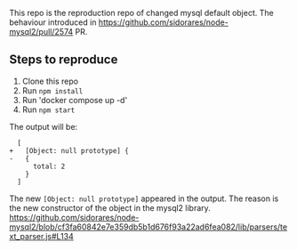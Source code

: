 This repo is the reproduction repo of changed mysql default object.
The behaviour introduced in https://github.com/sidorares/node-mysql2/pull/2574 PR.

## Steps to reproduce
1. Clone this repo
2. Run `npm install`
3. Run 'docker compose up -d'
4. Run `npm start`

The output will be:
```
  [
+   [Object: null prototype] {
-   {
      total: 2
    }
  ]
```

The new `[Object: null prototype]` appeared in the output.
The reason is the new constructor of the object in the mysql2 library.
https://github.com/sidorares/node-mysql2/blob/cf3fa60842e7e359db5b1d676f93a22ad6fea082/lib/parsers/text_parser.js#L134
